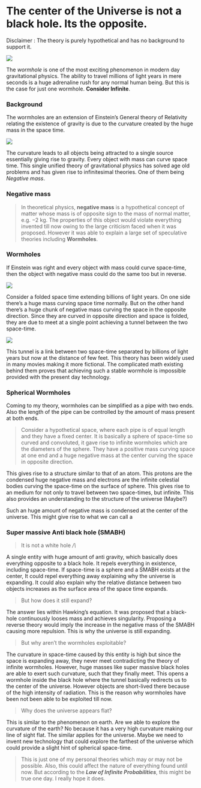 
# The center of the Universe is not a black hole. Its the opposite.

Disclaimer : The theory is purely hypothetical and has no background to support it.

![](https://cdn-images-1.medium.com/max/3000/1*tB_QNu53Ce4lTPY6iedJ7Q.jpeg)

The *wormhole* is one of the most exciting phenomenon in modern day gravitational physics. The ability to travel millions of light years in mere seconds is a huge adrenaline rush for any normal human being. But this is the case for just one wormhole. **Consider Infinite**.

### Background

The wormholes are an extension of Einstein’s General theory of Relativity relating the existence of gravity is due to the curvature created by the huge mass in the space time.

![](https://cdn-images-1.medium.com/max/2000/1*HudRyrAMPK8bgg_vVPycIw.jpeg)

The curvature leads to all objects being attracted to a single source essentially giving rise to gravity. Every object with mass can curve space time. This single unified theory of gravitational physics has solved age old problems and has given rise to infinitesimal theories. One of them being *Negative mass*.

### Negative mass
>  In theoretical physics, **negative mass** is a hypothetical concept of matter whose mass is of opposite sign to the mass of normal matter, e.g. −2 kg. The properties of this object would violate everything invented till now owing to the large criticism faced when it was proposed. However it was able to explain a large set of speculative theories including **Wormholes**.

### Wormholes

If Einstein was right and every object with mass could curve space-time, then the object with negative mass could do the same too but in reverse.

![](https://cdn-images-1.medium.com/max/2000/1*zKbife77CGSlAH89mTIE4A.jpeg)

Consider a folded space time extending billions of light years. On one side there’s a huge mass curving space time normally. But on the other hand there’s a huge chunk of negative mass curving the space in the opposite direction. Since they are curved in opposite direction and space is folded, they are due to meet at a single point achieving a tunnel between the two space-time.

![](https://cdn-images-1.medium.com/max/2000/1*K6oWNn7d7N8_4Qoy9EFMog.jpeg)

This tunnel is a link between two space-time separated by billions of light years but now at the distance of few feet. This theory has been widely used in many movies making it more fictional. The complicated math existing behind them proves that achieving such a stable wormhole is impossible provided with the present day technology.

### Spherical Wormholes

Coming to my theory, wormholes can be simplified as a pipe with two ends. Also the length of the pipe can be controlled by the amount of mass present at both ends.
> Consider a hypothetical space, where each pipe is of equal length and they have a fixed center. It is basically a sphere of space-time so curved and convoluted, it gave rise to infinite wormholes which are the diameters of the sphere. They have a positive mass curving space at one end and a huge negative mass at the center curving the space in opposite direction.

This gives rise to a structure similar to that of an atom. This protons are the condensed huge negative mass and electrons are the infinite celestial bodies curving the space-time on the surface of sphere. This gives rise to an medium for not only to travel between two space-times, but infinite. This also provides an understanding to the structure of the universe (Maybe?)

Such an huge amount of negative mass is condensed at the center of the universe. This might give rise to what we can call a

### Super massive Anti black hole (SMABH)
>  It is not a white hole _/\\_

A single entity with huge amount of anti gravity, which basically does everything opposite to a black hole. It repels everything in existence, including space-time. If space-time is a sphere and a SMABH exists at the center, It could repel everything away explaining why the universe is expanding. It could also explain why the relative distance between two objects increases as the surface area of the space time expands.
>  But how does it still expand?

The answer lies within Hawking’s equation. It was proposed that a black-hole continuously looses mass and achieves singularity. Proposing a reverse theory would imply the increase in the negative mass of the SMABH causing more repulsion. This is why the universe is still expanding.
>  But why aren’t the wormholes exploitable?

The curvature in space-time caused by this entity is high but since the space is expanding away, they never meet contradicting the theory of infinite wormholes. However, huge masses like super massive black holes are able to exert such curvature, such that they finally meet. This opens a wormhole inside the black hole where the tunnel basically redirects us to the center of the universe. However objects are short-lived there because of the high intensity of radiation. This is the reason why wormholes have been not been able to be exploited till now.
>  Why does the universe appears flat?

This is similar to the phenomenon on earth. Are we able to explore the curvature of the earth? No because it has a very high curvature making our line of sight flat. The similar applies for the universe. Maybe we need to invent new technology that could explore the farthest of the universe which could provide a slight hint of spherical space-time.
>  This is just one of my personal theories which may or may not be possible. Also, this could affect the nature of everything found until now. But according to the ***Law of Infinite Probabilities***, this might be true one day. I really hope it does.
